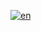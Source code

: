 [![en](https://img.shields.io/badge/lang-en-red.svg)](https://github.com/lianhdez95/Frequently-Asked-Questions---Blazor-UI-FAQ-/tree/main#readme)
